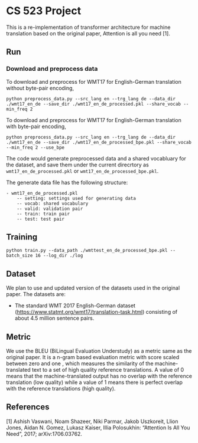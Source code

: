 # CS 523 Project
This is a re-implementation of transformer architecture for machine translation based on the original paper, Attention is all you need [1].


## Run

### Download and preprocess data

To download and preprocess for WMT17 for English-German translation without byte-pair encoding, 
```
python preprocess_data.py --src_lang en --trg_lang de --data_dir ./wmt17_en_de --save_dir ./wmt17_en_de_processed.pkl --share_vocab --min_freq 2
```

To download and preprocess for WMT17 for English-German translation with byte-pair encoding,
```
python preprocess_data.py --src_lang en --trg_lang de --data_dir ./wmt17_en_de --save_dir ./wmt17_en_de_processed_bpe.pkl --share_vocab --min_freq 2 --use_bpe
```

The code would generate preprocessed data and a shared vocabluary for the dataset, and save them under the current direcrtory as `wmt17_en_de_processed.pkl` or `wmt17_en_de_processed_bpe.pkl`.

The generate data file has the following structure:
```
- wmt17_en_de_processed.pkl
    -- setting: settings used for generating data
    -- vocab: shared vocabulary
    -- valid: validation pair
    -- train: train pair
    -- test: test pair
```

## Training

```
python train.py --data_path ./wmttest_en_de_processed_bpe.pkl --batch_size 16 --log_dir ./log
```

## Dataset
We plan to use and updated version of the datasets used in the original paper. The datasets are:

- The standard WMT 2017 English-German dataset (https://www.statmt.org/wmt17/translation-task.html) consisting of about 4.5 million sentence pairs. 


## Metric
We use the BLEU (BiLingual Evaluation Understudy) as a metric same as the original paper. It is a n-gram based evaluation metric with score scaled between zero and one , which measures the similarity of the machine-translated text to a set of high quality reference translations. A value of 0 means that the machine-translated output has no overlap with the reference translation (low quality) while a value of 1 means there is perfect overlap with the reference translations (high quality).

## References

[1] Ashish Vaswani, Noam Shazeer, Niki Parmar, Jakob Uszkoreit, Llion Jones, Aidan N. Gomez, Lukasz Kaiser, Illia Polosukhin: “Attention Is All You Need”, 2017; arXiv:1706.03762.
